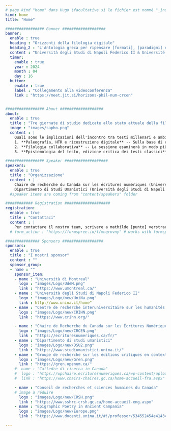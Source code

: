 ```yaml
---
# page kind "home" dans Hugo (facultative si le fichier est nommé "_index.md")
kind: home
title: "Home"

################# Banner ###################
banner:
  enable : true
  heading : "Orizzonti della filologia digitale"
  heading_2 : "L'Antologia greca per ripensare [formati], [paradigmi] e [collaborazione]"
  content : "Università degli Studi di Napoli Federico II & Université de Montréal, 16-18 Aprile 2024"
  timer:
    enable : true
    year : 2024
    month : 04
    day : 16
  button:
    enable : true
    label : "Collegamento alla videoconferenza"
    link : "https://meet.jit.si/horizons-phil-num-crcen"


################# About ###################
about:
  enable : true
  title : "Tre giornate di studio dedicate allo stato attuale della filologia nell'era digitale, a partire dall'*Antologia greca*"
  image : "images/sapho.png"
  content : | 
    Quali sono le implicazioni dell'incontro tra testi millenari e ambienti digitali complessi? Come gestire i dati generati dai progetti di Digital Classics? Come strutturarli per renderli accessibili, valorizzarli e riutilizzarli? Queste domande sono al centro delle tre giornate di studio intitolate "Orizzonti della filologia digitale. L'*Antologia greca* per ripensare formati, paradigmi e collaborazione" (16-18 aprile 2024, Università degli Studi di Napoli Federico II & Université de Montréal). L'obiettivo di questo evento è quello di avviare riflessioni e discussioni sui fondamenti epistemologici dei progetti di pubblicazione o studio dei testi classici nell'era digitale, con particolare riferimento alla scelta e all'uso di strumenti specifici, all'implementazione della collaborazione, alla gestione dei dati, ecc. Questo incontro si concentrerà sul caso studio dell'*Antologia greca*, consentendo di trarre profitto dalla piattaforma e dai dati del [progetto di edizione digitale e collaborativa dell'*Antologia greca*](https://anthologiagraeca.org), sviluppato presso la Canada Research Chair on Digital Textualities dal 2014. Ogni giornata sarà dedicata a una delle tre tematiche al centro dell'evento; le mattine saranno dedicate alle conferenze e i pomeriggi a *workshop* pratici che permetteranno di esplorare concretamente i concetti discussi e di applicare alcune delle metodologie presentate. 
    1. **Paleografia, HTR e ricostruzione digitale** -- Sulla base di casi di studio che utilizzano il riconoscimento della scrittura manoscritta (HTR), la ricostruzione digitale e varie applicazioni di intelligenza artificiale, questa sessione analizzerà le varie metodologie e i possibili utilizzi dei recenti progressi tecnici, i quali offrono nuove prospettive per la conservazione e la comprensione del patrimonio classico.
    2. **Filologia collaborativa** -- La sessione esaminerà in modo più approfondito le questioni epistemologiche sollevate dai progetti collaborativi nel campo delle scienze umane digitali. Metterà in evidenza le collaborazioni interdisciplinari analizzando come esse plasmano la nostra comprensione dei testi antichi nell'era digitale. Esaminando le dinamiche di collaborazione, questo asse di ricerca esplorerà come gli approcci plurali arricchiscono la ricerca, aprendo nuove prospettive e metodologie di approccio e interpretazione delle fonti antiche. 
    3. **Epistemologia del testo, edizione critica dei testi classici** -- La sessione esaminerà in modo più approfondito le questioni epistemologiche sollevate dalle scelte tecniche di edizione di testi classici. Con particolare attenzione all'edizione critica, si esplorerà l'influenza di queste scelte metodologiche sulla nostra comprensione e interpretazione dei testi antichi. Si esaminerà inoltre l'impatto delle decisioni editoriali sulla trasmissione, la conservazione e la diffusione dei testi antichi. 

################# Speaker ###################
speakers:
  enable : true
  title : "Organizzazione"
  content : |
    Chaire de recherche du Canada sur les écritures numériques (Università di Montréal)  
    Dipartimento di Studi Umanistici (Università degli Studi di Napoli Federico II)"
  #speaker items are coming from "content/speakers" folder

############ Registration ####################
registration:
  enable : true
  title : "Contattaci"
  content : |
    Per contattare il nostro team, scrivere a mathilde [punto] verstraete [chiocciola] umontral [punto] ca
  # form_action : "https://formspree.io/f/mnqrnvny" # works with formspree.io

############### Sponsors ##################
sponsors:
  enable : true
  title : "I nostri sponsor"
  content : ""
  sponsor_group:
  - name : ""
    sponsor_item:
    - name : "Università di Montreal" 
      logo : "images/Logo/UdeM.png" 
      link : "https://www.umontreal.ca/"
    - name : "Università degli Studi di Napoli Federico II" 
      logo : "images/Logo/new/UniNa.png" 
      link : http://www.unina.it/home"
    - name : "Centre de recherche interuniversitaire sur les humanités numériques"
      logo : "images/Logo/new/CRIHN.png"
      link : "https://www.crihn.org/"

    - name : "Chaire de Recherche du Canada sur les Écritures Numériques"
      logo : "images/Logo/new/CRCEN.png"
      link : "https://ecrituresnumeriques.ca/fr/"
    - name : "Dipartimento di studi umanistici" 
      logo : "images/Logo/new/DSU2.png" 
      link : "https://www.studiumanistici.unina.it/"
    - name : "Groupe de recherche sur les éditions critiques en contexte numérique"
      logo : "images/Logo/new/Gren.png"
      link : "https://gren.openum.ca/"
    #- name : "Cattedre di ricerca in Canada"
    #  logo : "https://wpchaire.ecrituresnumeriques.ca/wp-content/uploads/2018/07/Chaire-canada-768x358.png"
    #  link : "https://www.chairs-chaires.gc.ca/home-accueil-fra.aspx"

    - name : "Conseil de recherches et sciences humaines du Canada"
    # image à réduire
      logo : "images/Logo/new/CRSH.png"
      link : "https://www.sshrc-crsh.gc.ca/home-accueil-eng.aspx"
    - name : "Epigraphic Poetry in Ancient Campania" 
      logo : "images/Logo/new/Europe.png"
      link : "https://www.docenti.unina.it/#!/professor/534552454e4143414e4e4156414c45434e4e53524e38324d36334638333956/attivita_ricerca"

---
```

